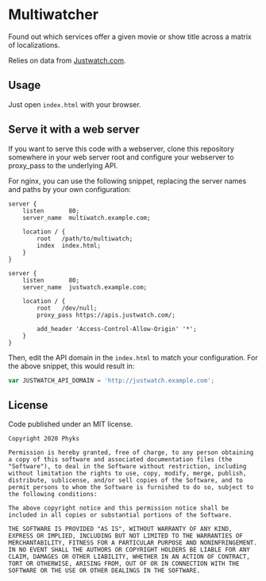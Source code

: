 Multiwatcher
============

Found out which services offer a given movie or show title across a matrix of
localizations.

Relies on data from [Justwatch.com](https://www.justwatch.com/).


## Usage

Just open `index.html` with your browser.


## Serve it with a web server

If you want to serve this code with a webserver, clone this repository
somewhere in your web server root and configure your webserver to proxy_pass
to the underlying API.

For nginx, you can use the following snippet, replacing the server names and
paths by your own configuration:

```
server {
    listen       80;
    server_name  multiwatch.example.com;

    location / {
        root   /path/to/multiwatch;
        index  index.html;
    }
}

server {
    listen       80;
    server_name  justwatch.example.com;

    location / {
        root   /dev/null;
        proxy_pass https://apis.justwatch.com/;

        add_header 'Access-Control-Allow-Origin' '*';
    }
}
```

Then, edit the API domain in the `index.html` to match your configuration. For
the above snippet, this would result in:

```js
var JUSTWATCH_API_DOMAIN = 'http://justwatch.example.com';
```


## License

Code published under an MIT license.

```
Copyright 2020 Phyks

Permission is hereby granted, free of charge, to any person obtaining a copy of this software and associated documentation files (the "Software"), to deal in the Software without restriction, including without limitation the rights to use, copy, modify, merge, publish, distribute, sublicense, and/or sell copies of the Software, and to permit persons to whom the Software is furnished to do so, subject to the following conditions:

The above copyright notice and this permission notice shall be included in all copies or substantial portions of the Software.

THE SOFTWARE IS PROVIDED "AS IS", WITHOUT WARRANTY OF ANY KIND, EXPRESS OR IMPLIED, INCLUDING BUT NOT LIMITED TO THE WARRANTIES OF MERCHANTABILITY, FITNESS FOR A PARTICULAR PURPOSE AND NONINFRINGEMENT. IN NO EVENT SHALL THE AUTHORS OR COPYRIGHT HOLDERS BE LIABLE FOR ANY CLAIM, DAMAGES OR OTHER LIABILITY, WHETHER IN AN ACTION OF CONTRACT, TORT OR OTHERWISE, ARISING FROM, OUT OF OR IN CONNECTION WITH THE SOFTWARE OR THE USE OR OTHER DEALINGS IN THE SOFTWARE.
```
